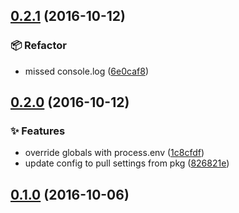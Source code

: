 ## [0.2.1](https://github.com/nci-gdc/buildjs}/compare/v0.2.0...0.2.1) (2016-10-12)

### :package: Refactor

- missed console.log ([6e0caf8](https://github.com/nci-gdc/buildjs/commit/6e0caf85f930190046075f3a32942cb8cb90d267))

## [0.2.0](https://github.com/nci-gdc/buildjs}/compare/v0.1.0...0.2.0) (2016-10-12)

### :sparkles: Features

- override globals with process.env ([1c8cfdf](https://github.com/nci-gdc/buildjs/commit/1c8cfdf74dbf700555251e053846eb453fee1f9b))
- update config to pull settings from pkg ([826821e](https://github.com/nci-gdc/buildjs/commit/826821ea8e0415980163db4086486bedd0f2dc28))

## [0.1.0](https://github.com/nci-gdc/buildjs}/compare/3692ca68f9952cfeb8de561fdbe50bd48553675c...0.1.0) (2016-10-06)



